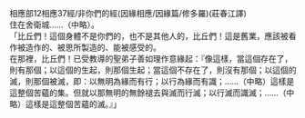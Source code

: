 相應部12相應37經/非你們的經(因緣相應/因緣篇/修多羅)(莊春江譯)  
住在舍衛城……（中略）。  
「比丘們！這個身體不是你們的，也不是其他人的，比丘們！這是舊業，應該被看作被造作的、被思所製造的、能被感受的。  
在那裡，比丘們！已受教導的聖弟子善如理作意緣起：『像這樣，當這個存在了，則有那個；以這個的生起，則那個生起；當這個不存在了，則沒有那個；以這個的滅，則那個被滅，即：以無明為緣而有行；以行為緣而有識；……（中略）這樣是這整個苦蘊的集。但就以那無明的無餘褪去與滅而行滅；以行滅而識滅；……（中略）這樣是這整個苦蘊的滅。』」  
  
  
